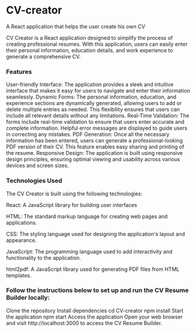 # CV-creator
A React application that helps the user create his own CV

CV Creator is a React application designed to simplify the process of creating professional resumes. With this application, users can easily enter their personal information, education details, and work experience to generate a comprehensive CV.

### Features
User-friendly Interface: The application provides a sleek and intuitive interface that makes it easy for users to navigate and enter their information seamlessly.
Dynamic Forms: The personal information, education, and experience sections are dynamically generated, allowing users to add or delete multiple entries as needed. This flexibility ensures that users can include all relevant details without any limitations.
Real-Time Validation: The forms include real-time validation to ensure that users enter accurate and complete information. Helpful error messages are displayed to guide users in correcting any mistakes.
PDF Generation: Once all the necessary information has been entered, users can generate a professional-looking PDF version of their CV. This feature enables easy sharing and printing of the resume.
Responsive Design: The application is built using responsive design principles, ensuring optimal viewing and usability across various devices and screen sizes.

### Technologies Used
The CV Creator is built using the following technologies:

React: A JavaScript library for building user interfaces  

HTML: The standard markup language for creating web pages and applications.  

CSS: The styling language used for designing the application's layout and appearance.  

JavaScript: The programming language used to add interactivity and functionality to the application.  

html2pdf: A JavaScript library used for generating PDF files from HTML templates.

### Follow the instructions below to set up and run the CV Resume Builder locally:

Clone the repository
Install dependencies
cd CV-creator
npm install
Start the application
npm start
Access the application
Open your web browser and visit http://localhost:3000 to access the CV Resume Builder.
